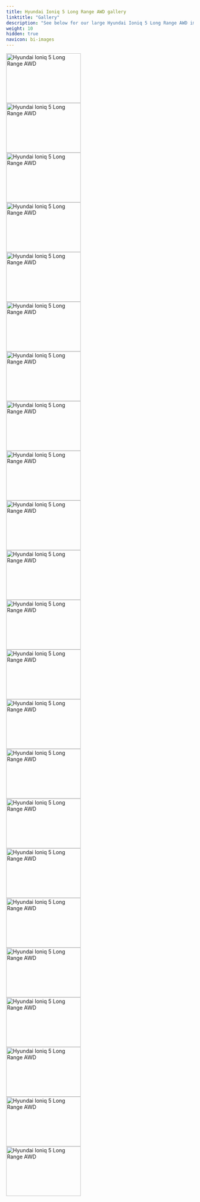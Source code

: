 ```yaml
---
title: Hyundai Ioniq 5 Long Range AWD gallery
linktitle: "Gallery"
description: "See below for our large Hyundai Ioniq 5 Long Range AWD image gallery. Click pictures for high-resolution versions."
weight: 10
hidden: true
navicon: bi-images
---
```

<!-- markdownlint-disable MD033 -->
<div class="pswp-gallery pswp-grid-container" id ="my-gallery">
<div class="pswp-grid-item">
<a href="https://media.evkx.net/multimedia/models/hyundai/ioniq_5/ioniq_5_long_range_awd/charging_1.jpg"
data-pswp-src="https://media.evkx.net/multimedia/models/hyundai/ioniq_5/ioniq_5_long_range_awd/charging_1.jpg"
data-pswp-width="3000"
data-pswp-height="2000" 
target="_blank">
<img src="https://media.evkx.net/multimedia/models/hyundai/ioniq_5/ioniq_5_long_range_awd/charging_1_xst.jpg" alt="Hyundai Ioniq 5 Long Range AWD" width="200px" height="133px" />
</a>
</div>
<div class="pswp-grid-item">
<a href="https://media.evkx.net/multimedia/models/hyundai/ioniq_5/ioniq_5_long_range_awd/exterior_1.jpg"
data-pswp-src="https://media.evkx.net/multimedia/models/hyundai/ioniq_5/ioniq_5_long_range_awd/exterior_1.jpg"
data-pswp-width="3000"
data-pswp-height="2000" 
target="_blank">
<img src="https://media.evkx.net/multimedia/models/hyundai/ioniq_5/ioniq_5_long_range_awd/exterior_1_xst.jpg" alt="Hyundai Ioniq 5 Long Range AWD" width="200px" height="133px" />
</a>
</div>
<div class="pswp-grid-item">
<a href="https://media.evkx.net/multimedia/models/hyundai/ioniq_5/ioniq_5_long_range_awd/exterior_2.jpg"
data-pswp-src="https://media.evkx.net/multimedia/models/hyundai/ioniq_5/ioniq_5_long_range_awd/exterior_2.jpg"
data-pswp-width="3000"
data-pswp-height="2001" 
target="_blank">
<img src="https://media.evkx.net/multimedia/models/hyundai/ioniq_5/ioniq_5_long_range_awd/exterior_2_xst.jpg" alt="Hyundai Ioniq 5 Long Range AWD" width="200px" height="133px" />
</a>
</div>
<div class="pswp-grid-item">
<a href="https://media.evkx.net/multimedia/models/hyundai/ioniq_5/ioniq_5_long_range_awd/frontseats_1.jpg"
data-pswp-src="https://media.evkx.net/multimedia/models/hyundai/ioniq_5/ioniq_5_long_range_awd/frontseats_1.jpg"
data-pswp-width="3000"
data-pswp-height="2000" 
target="_blank">
<img src="https://media.evkx.net/multimedia/models/hyundai/ioniq_5/ioniq_5_long_range_awd/frontseats_1_xst.jpg" alt="Hyundai Ioniq 5 Long Range AWD" width="200px" height="133px" />
</a>
</div>
<div class="pswp-grid-item">
<a href="https://media.evkx.net/multimedia/models/hyundai/ioniq_5/ioniq_5_long_range_awd/frontseats_2.jpg"
data-pswp-src="https://media.evkx.net/multimedia/models/hyundai/ioniq_5/ioniq_5_long_range_awd/frontseats_2.jpg"
data-pswp-width="3000"
data-pswp-height="2000" 
target="_blank">
<img src="https://media.evkx.net/multimedia/models/hyundai/ioniq_5/ioniq_5_long_range_awd/frontseats_2_xst.jpg" alt="Hyundai Ioniq 5 Long Range AWD" width="200px" height="133px" />
</a>
</div>
<div class="pswp-grid-item">
<a href="https://media.evkx.net/multimedia/models/hyundai/ioniq_5/ioniq_5_long_range_awd/frontseats_3.jpg"
data-pswp-src="https://media.evkx.net/multimedia/models/hyundai/ioniq_5/ioniq_5_long_range_awd/frontseats_3.jpg"
data-pswp-width="3000"
data-pswp-height="2001" 
target="_blank">
<img src="https://media.evkx.net/multimedia/models/hyundai/ioniq_5/ioniq_5_long_range_awd/frontseats_3_xst.jpg" alt="Hyundai Ioniq 5 Long Range AWD" width="200px" height="133px" />
</a>
</div>
<div class="pswp-grid-item">
<a href="https://media.evkx.net/multimedia/models/hyundai/ioniq_5/ioniq_5_long_range_awd/frunk_1.jpg"
data-pswp-src="https://media.evkx.net/multimedia/models/hyundai/ioniq_5/ioniq_5_long_range_awd/frunk_1.jpg"
data-pswp-width="3000"
data-pswp-height="2000" 
target="_blank">
<img src="https://media.evkx.net/multimedia/models/hyundai/ioniq_5/ioniq_5_long_range_awd/frunk_1_xst.jpg" alt="Hyundai Ioniq 5 Long Range AWD" width="200px" height="133px" />
</a>
</div>
<div class="pswp-grid-item">
<a href="https://media.evkx.net/multimedia/models/hyundai/ioniq_5/ioniq_5_long_range_awd/headlights_1.jpg"
data-pswp-src="https://media.evkx.net/multimedia/models/hyundai/ioniq_5/ioniq_5_long_range_awd/headlights_1.jpg"
data-pswp-width="3000"
data-pswp-height="2000" 
target="_blank">
<img src="https://media.evkx.net/multimedia/models/hyundai/ioniq_5/ioniq_5_long_range_awd/headlights_1_xst.jpg" alt="Hyundai Ioniq 5 Long Range AWD" width="200px" height="133px" />
</a>
</div>
<div class="pswp-grid-item">
<a href="https://media.evkx.net/multimedia/models/hyundai/ioniq_5/ioniq_5_long_range_awd/interior_1.jpg"
data-pswp-src="https://media.evkx.net/multimedia/models/hyundai/ioniq_5/ioniq_5_long_range_awd/interior_1.jpg"
data-pswp-width="3000"
data-pswp-height="2000" 
target="_blank">
<img src="https://media.evkx.net/multimedia/models/hyundai/ioniq_5/ioniq_5_long_range_awd/interior_1_xst.jpg" alt="Hyundai Ioniq 5 Long Range AWD" width="200px" height="133px" />
</a>
</div>
<div class="pswp-grid-item">
<a href="https://media.evkx.net/multimedia/models/hyundai/ioniq_5/ioniq_5_long_range_awd/interior_2.jpg"
data-pswp-src="https://media.evkx.net/multimedia/models/hyundai/ioniq_5/ioniq_5_long_range_awd/interior_2.jpg"
data-pswp-width="3000"
data-pswp-height="2000" 
target="_blank">
<img src="https://media.evkx.net/multimedia/models/hyundai/ioniq_5/ioniq_5_long_range_awd/interior_2_xst.jpg" alt="Hyundai Ioniq 5 Long Range AWD" width="200px" height="133px" />
</a>
</div>
<div class="pswp-grid-item">
<a href="https://media.evkx.net/multimedia/models/hyundai/ioniq_5/ioniq_5_long_range_awd/interior_3.jpg"
data-pswp-src="https://media.evkx.net/multimedia/models/hyundai/ioniq_5/ioniq_5_long_range_awd/interior_3.jpg"
data-pswp-width="3000"
data-pswp-height="2000" 
target="_blank">
<img src="https://media.evkx.net/multimedia/models/hyundai/ioniq_5/ioniq_5_long_range_awd/interior_3_xst.jpg" alt="Hyundai Ioniq 5 Long Range AWD" width="200px" height="133px" />
</a>
</div>
<div class="pswp-grid-item">
<a href="https://media.evkx.net/multimedia/models/hyundai/ioniq_5/ioniq_5_long_range_awd/interior_4.jpg"
data-pswp-src="https://media.evkx.net/multimedia/models/hyundai/ioniq_5/ioniq_5_long_range_awd/interior_4.jpg"
data-pswp-width="3000"
data-pswp-height="2001" 
target="_blank">
<img src="https://media.evkx.net/multimedia/models/hyundai/ioniq_5/ioniq_5_long_range_awd/interior_4_xst.jpg" alt="Hyundai Ioniq 5 Long Range AWD" width="200px" height="133px" />
</a>
</div>
<div class="pswp-grid-item">
<a href="https://media.evkx.net/multimedia/models/hyundai/ioniq_5/ioniq_5_long_range_awd/main_1.jpg"
data-pswp-src="https://media.evkx.net/multimedia/models/hyundai/ioniq_5/ioniq_5_long_range_awd/main_1.jpg"
data-pswp-width="3000"
data-pswp-height="2001" 
target="_blank">
<img src="https://media.evkx.net/multimedia/models/hyundai/ioniq_5/ioniq_5_long_range_awd/main_1_xst.jpg" alt="Hyundai Ioniq 5 Long Range AWD" width="200px" height="133px" />
</a>
</div>
<div class="pswp-grid-item">
<a href="https://media.evkx.net/multimedia/models/hyundai/ioniq_5/ioniq_5_long_range_awd/mirror_1.jpg"
data-pswp-src="https://media.evkx.net/multimedia/models/hyundai/ioniq_5/ioniq_5_long_range_awd/mirror_1.jpg"
data-pswp-width="3000"
data-pswp-height="2001" 
target="_blank">
<img src="https://media.evkx.net/multimedia/models/hyundai/ioniq_5/ioniq_5_long_range_awd/mirror_1_xst.jpg" alt="Hyundai Ioniq 5 Long Range AWD" width="200px" height="133px" />
</a>
</div>
<div class="pswp-grid-item">
<a href="https://media.evkx.net/multimedia/models/hyundai/ioniq_5/ioniq_5_long_range_awd/screens_1.jpg"
data-pswp-src="https://media.evkx.net/multimedia/models/hyundai/ioniq_5/ioniq_5_long_range_awd/screens_1.jpg"
data-pswp-width="3000"
data-pswp-height="2000" 
target="_blank">
<img src="https://media.evkx.net/multimedia/models/hyundai/ioniq_5/ioniq_5_long_range_awd/screens_1_xst.jpg" alt="Hyundai Ioniq 5 Long Range AWD" width="200px" height="133px" />
</a>
</div>
<div class="pswp-grid-item">
<a href="https://media.evkx.net/multimedia/models/hyundai/ioniq_5/ioniq_5_long_range_awd/secondrowseats_1.jpg"
data-pswp-src="https://media.evkx.net/multimedia/models/hyundai/ioniq_5/ioniq_5_long_range_awd/secondrowseats_1.jpg"
data-pswp-width="3000"
data-pswp-height="2000" 
target="_blank">
<img src="https://media.evkx.net/multimedia/models/hyundai/ioniq_5/ioniq_5_long_range_awd/secondrowseats_1_xst.jpg" alt="Hyundai Ioniq 5 Long Range AWD" width="200px" height="133px" />
</a>
</div>
<div class="pswp-grid-item">
<a href="https://media.evkx.net/multimedia/models/hyundai/ioniq_5/ioniq_5_long_range_awd/secondrowseats_2.jpg"
data-pswp-src="https://media.evkx.net/multimedia/models/hyundai/ioniq_5/ioniq_5_long_range_awd/secondrowseats_2.jpg"
data-pswp-width="3000"
data-pswp-height="2001" 
target="_blank">
<img src="https://media.evkx.net/multimedia/models/hyundai/ioniq_5/ioniq_5_long_range_awd/secondrowseats_2_xst.jpg" alt="Hyundai Ioniq 5 Long Range AWD" width="200px" height="133px" />
</a>
</div>
<div class="pswp-grid-item">
<a href="https://media.evkx.net/multimedia/models/hyundai/ioniq_5/ioniq_5_long_range_awd/soundsystem_1.jpg"
data-pswp-src="https://media.evkx.net/multimedia/models/hyundai/ioniq_5/ioniq_5_long_range_awd/soundsystem_1.jpg"
data-pswp-width="3000"
data-pswp-height="2001" 
target="_blank">
<img src="https://media.evkx.net/multimedia/models/hyundai/ioniq_5/ioniq_5_long_range_awd/soundsystem_1_xst.jpg" alt="Hyundai Ioniq 5 Long Range AWD" width="200px" height="133px" />
</a>
</div>
<div class="pswp-grid-item">
<a href="https://media.evkx.net/multimedia/models/hyundai/ioniq_5/ioniq_5_long_range_awd/trunk_1.jpg"
data-pswp-src="https://media.evkx.net/multimedia/models/hyundai/ioniq_5/ioniq_5_long_range_awd/trunk_1.jpg"
data-pswp-width="3000"
data-pswp-height="2000" 
target="_blank">
<img src="https://media.evkx.net/multimedia/models/hyundai/ioniq_5/ioniq_5_long_range_awd/trunk_1_xst.jpg" alt="Hyundai Ioniq 5 Long Range AWD" width="200px" height="133px" />
</a>
</div>
<div class="pswp-grid-item">
<a href="https://media.evkx.net/multimedia/models/hyundai/ioniq_5/ioniq_5_long_range_awd/trunk_2.jpg"
data-pswp-src="https://media.evkx.net/multimedia/models/hyundai/ioniq_5/ioniq_5_long_range_awd/trunk_2.jpg"
data-pswp-width="3000"
data-pswp-height="2000" 
target="_blank">
<img src="https://media.evkx.net/multimedia/models/hyundai/ioniq_5/ioniq_5_long_range_awd/trunk_2_xst.jpg" alt="Hyundai Ioniq 5 Long Range AWD" width="200px" height="133px" />
</a>
</div>
<div class="pswp-grid-item">
<a href="https://media.evkx.net/multimedia/models/hyundai/ioniq_5/ioniq_5_long_range_awd/trunk_3.jpg"
data-pswp-src="https://media.evkx.net/multimedia/models/hyundai/ioniq_5/ioniq_5_long_range_awd/trunk_3.jpg"
data-pswp-width="3000"
data-pswp-height="2000" 
target="_blank">
<img src="https://media.evkx.net/multimedia/models/hyundai/ioniq_5/ioniq_5_long_range_awd/trunk_3_xst.jpg" alt="Hyundai Ioniq 5 Long Range AWD" width="200px" height="133px" />
</a>
</div>
<div class="pswp-grid-item">
<a href="https://media.evkx.net/multimedia/models/hyundai/ioniq_5/ioniq_5_long_range_awd/v2g_1.jpg"
data-pswp-src="https://media.evkx.net/multimedia/models/hyundai/ioniq_5/ioniq_5_long_range_awd/v2g_1.jpg"
data-pswp-width="3000"
data-pswp-height="2000" 
target="_blank">
<img src="https://media.evkx.net/multimedia/models/hyundai/ioniq_5/ioniq_5_long_range_awd/v2g_1_xst.jpg" alt="Hyundai Ioniq 5 Long Range AWD" width="200px" height="133px" />
</a>
</div>
<div class="pswp-grid-item">
<a href="https://media.evkx.net/multimedia/models/hyundai/ioniq_5/ioniq_5_long_range_awd/wheels_1.jpg"
data-pswp-src="https://media.evkx.net/multimedia/models/hyundai/ioniq_5/ioniq_5_long_range_awd/wheels_1.jpg"
data-pswp-width="3000"
data-pswp-height="2000" 
target="_blank">
<img src="https://media.evkx.net/multimedia/models/hyundai/ioniq_5/ioniq_5_long_range_awd/wheels_1_xst.jpg" alt="Hyundai Ioniq 5 Long Range AWD" width="200px" height="133px" />
</a>
</div>
</div>
<script type="module">
  import PhotoSwipeLightbox from '/js/photoswipe-lightbox.esm.js';
    const lightbox = new PhotoSwipeLightbox({
       gallery: '#my-gallery',
        children: 'a',
        pswpModule: () => import('/js/photoswipe.esm.js')
    });
lightbox.init();
</script>
